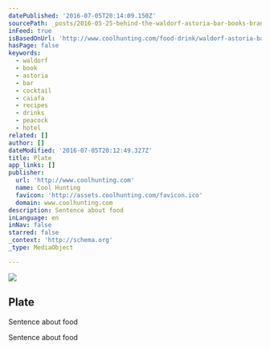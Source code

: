 ```yaml
---
datePublished: '2016-07-05T20:14:09.150Z'
sourcePath: _posts/2016-05-25-behind-the-waldorf-astoria-bar-books-brand-new-update.md
inFeed: true
isBasedOnUrl: 'http://www.coolhunting.com/food-drink/waldorf-astoria-bar-book-update'
hasPage: false
keywords:
  - waldorf
  - book
  - astoria
  - bar
  - cocktail
  - caiafa
  - recipes
  - drinks
  - peacock
  - hotel
related: []
author: []
dateModified: '2016-07-05T20:12:49.327Z'
title: Plate
app_links: []
publisher:
  url: 'http://www.coolhunting.com'
  name: Cool Hunting
  favicon: 'http://assets.coolhunting.com/favicon.ico'
  domain: www.coolhunting.com
description: Sentence about food
inLanguage: en
inNav: false
starred: false
_context: 'http://schema.org'
_type: MediaObject

---
```

<article style=""><img src="https://s3-us-west-2.amazonaws.com/the-grid-img/p/c1d32105a54d9d89e483ba0384354f52d2dcf9ef.jpg" /><h1>Plate</h1><p>Sentence about food</p></article>

Sentence about food
